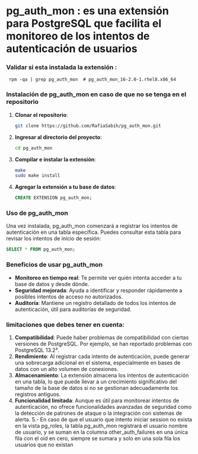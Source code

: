 
# pg_auth_mon : es una extensión para PostgreSQL que facilita el monitoreo de los intentos de autenticación de usuarios 
 

### Validar si esta instalada la extensión :
     rpm -qa | grep pg_auth_mon  # pg_auth_mon_16-2.0-1.rhel8.x86_64 
 
 
### Instalación de pg_auth_mon en caso de que no se tenga en el repositorio 


1. **Clonar el repositorio**:
   ```bash
   git clone https://github.com/RafiaSabih/pg_auth_mon.git
   ```
2. **Ingresar al directorio del proyecto**:
   ```bash
   cd pg_auth_mon
   ```
3. **Compilar e instalar la extensión**:
   ```bash
   make
   sudo make install
   ```
4. **Agregar la extensión a tu base de datos**:
   ```sql
   CREATE EXTENSION pg_auth_mon;
   ```

### Uso de pg_auth_mon

Una vez instalada, pg_auth_mon comenzará a registrar los intentos de autenticación en una tabla específica. Puedes consultar esta tabla para revisar los intentos de inicio de sesión:

```sql
SELECT * FROM pg_auth_mon;
```

### Beneficios de usar pg_auth_mon

- **Monitoreo en tiempo real**: Te permite ver quién intenta acceder a tu base de datos y desde dónde.
- **Seguridad mejorada**: Ayuda a identificar y responder rápidamente a posibles intentos de acceso no autorizados.
- **Auditoría**: Mantiene un registro detallado de todos los intentos de autenticación, útil para auditorías de seguridad.
 
 
### limitaciones que debes tener en cuenta:

1. **Compatibilidad**: Puede haber problemas de compatibilidad con ciertas versiones de PostgreSQL. Por ejemplo, se han reportado problemas con PostgreSQL 13.2³.
2. **Rendimiento**: Al registrar cada intento de autenticación, puede generar una sobrecarga adicional en el sistema, especialmente en bases de datos con un alto volumen de conexiones.
3. **Almacenamiento**: La extensión almacena los intentos de autenticación en una tabla, lo que puede llevar a un crecimiento significativo del tamaño de la base de datos si no se gestionan adecuadamente los registros antiguos.
4. **Funcionalidad limitada**: Aunque es útil para monitorear intentos de autenticación, no ofrece funcionalidades avanzadas de seguridad como la detección de patrones de ataque o la integración con sistemas de alerta.
5.- En caso de que el usuario que intento iniciar session no exista en la vista pg_roles,   la tabla  pg_auth_mon registrará el usuario nombre de usuario,  y se suman en la columna other_auth_failures en una única fila con el oid en cero, siempre se sumara y solo en una sola fila los usuarios que no existan 
